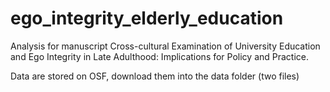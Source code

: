 # ego_integrity_elderly_education
Analysis for manuscript Cross-cultural Examination of University Education and Ego Integrity in Late Adulthood: Implications for Policy and Practice.

Data are stored on OSF, download them into the data folder (two files)
